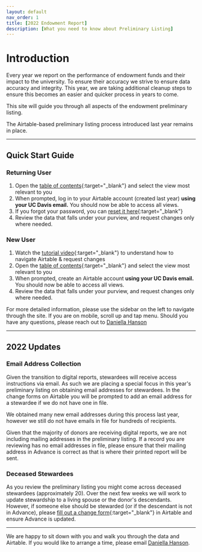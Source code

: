 ```yaml
---
layout: default
nav_order: 1
title: [2022 Endowment Report]
description: [What you need to know about Preliminary Listing]
---
```

# Introduction
Every year we report on the performance of endowment funds and their impact to the university. To ensure their accuracy we strive to ensure data accuracy and integrity. This year, we are taking additional cleanup steps to ensure this becomes an easier and quicker process in years to come.

This site will guide you through all aspects of the endowment preliminary listing. 

The Airtable-based preliminary listing process introduced last year remains in place. 

---

## Quick Start Guide
### Returning User
1. Open the [table of contents](https://airtable.com/shrRECvYOoGH81mQY){:target="\_blank"} and select the view most relevant to you
2. When prompted, log in to your Airtable account (created last year) **using your UC Davis email.** You should now be able to access all views.
3. If you forgot your password, you can [reset it here](https://airtable.com/forgot){:target="\_blank"}
4. Review the data that falls under your purview, and request changes only where needed.

### New User
1. Watch the [tutorial video](https://ucdavis.github.io/endowment//docs/airtable){:target="\_blank"} to understand how to navigate Airtable & request changes
2. Open the [table of contents](https://airtable.com/shrRECvYOoGH81mQY){:target="\_blank"} and select the view most relevant to you
3. When prompted, create an Airtable account **using your UC Davis email.** You should now be able to access all views.
4. Review the data that falls under your purview, and request changes only where needed.

For more detailed information, please use the sidebar on the left to navigate through the site. If you are on mobile, scroll up and tap menu. Should you have any questions, please reach out to [Daniella Hanson](mailto:dahanson@ucdavis.edu)

---

## 2022 Updates
### Email Address Collection
Given the transition to digital reports, stewardees will receive access instructions via email. As such we are placing a special focus in this year's preliminary listing on obtaining email addresses for stewardees. In the change forms on Airtable you will be prompted to add an email address for a stewardee if we do not have one in file. 

We obtained many new email addresses during this process last year, however we still do not have emails in file for hundreds of recipients.

Given that the majority of donors are receiving digital reports, we are not including mailing addresses in the preliminary listing. If a record you are reviewing has no email addresses in file, please ensure that their mailing address in Advance is correct as that is where their printed report will be sent.

<!---
### Endowment Cleanup
Last year through the Endowment Cleanup process we added stewardees for over 60 UCD Foundation funds. This year we are continuing the endowment cleanup process but with a focus on Regents endowment funds. Just as last year, you will find a link to these funds in the Airtable [table of contents](https://airtable.com/shrRECvYOoGH81mQY){:target="\_blank"}
-->

### Deceased Stewardees
As you review the preliminary listing you might come across deceased stewardees (approximately 20). Over the next few weeks we will work to update stewardship to a living spouse or the donor's descendants. However, if someone else should be stewarded (or if the descendant is not in Advance), please [fill out a change form](https://ucdavis.github.io/endowment//docs/change){:target="\_blank"} in Airtable and ensure Advance is updated.

---

We are happy to sit down with you and walk you through the data and Airtable. If you would like to arrange a time, please email [Daniella Hanson](mailto:dahanson@ucdavis.edu).
